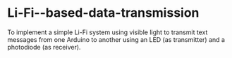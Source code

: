 # Li-Fi--based-data-transmission
To implement a simple Li-Fi system using visible light to transmit text messages from one Arduino to another using an LED (as transmitter) and a photodiode (as receiver).

